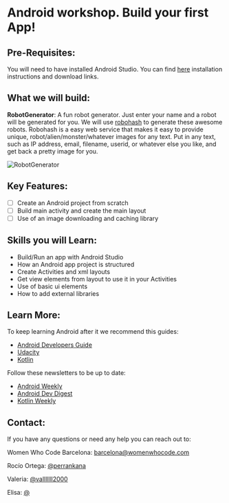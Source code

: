 # Android workshop. Build your first App!
Pre-Requisites:
------
You will need to have installed Android Studio. You can find [here](https://developer.android.com/studio/) installation instructions and download links.

What we will build:
------
**RobotGenerator**: A fun robot generator. Just enter your name and a robot will be generated for you. We will use [robohash](https://robohash.org/) to generate these awesome robots.
Robohash is a easy web service that makes it easy to provide unique, robot/alien/monster/whatever images for any text.
Put in any text, such as IP address, email, filename, userid, or whatever else you like, and get back a pretty image for you. 

![RobotGenerator](https://image.ibb.co/dUm53n/Screenshot_1525625190.png)

Key Features:
------
- [ ] Create an Android project from scratch
- [ ] Build main activity and create the main layout
- [ ] Use of an image downloading and caching library

Skills you will Learn:
------
- Build/Run an app with Android Studio
- How an Android app project is structured
- Create Activities and xml layouts
- Get view elements from layout to use it in your Activities
- Use of basic ui elements
- How to add external libraries

Learn More:
------
To keep learning Android after it we recommend this guides:
- [Android Developers Guide](https://developer.android.com/guide/)
- [Udacity](https://eu.udacity.com/courses/android)
- [Kotlin](http://kotlinlang.org/docs/reference/)

Follow these newsletters to be up to date:
- [Android Weekly](http://androidweekly.net/)
- [Android Dev Digest](https://www.androiddevdigest.com/)
- [Kotlin Weekly](http://www.kotlinweekly.net/)

Contact:
------
If you have any questions or need any help you can reach out to:

Women Who Code Barcelona: [barcelona@womenwhocode.com](mailto:barcelona@womenwhocode.com)

Rocío Ortega: [@perrankana](https://github.com/perrankana)

Valeria: [@valllllll2000](https://github.com/valllllll2000)

Elisa: [@](https://github.com/)
